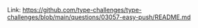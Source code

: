 Link: https://github.com/type-challenges/type-challenges/blob/main/questions/03057-easy-push/README.md